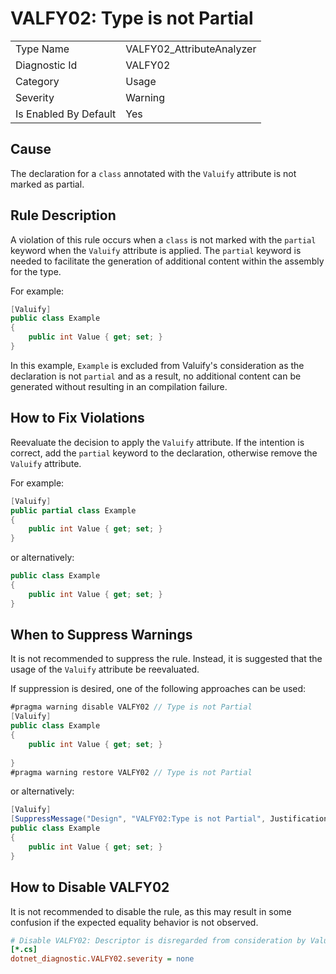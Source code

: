 # VALFY02: Type is not Partial

<table>
<tr>
  <td>Type Name</td>
  <td>VALFY02_AttributeAnalyzer</td>
</tr>
<tr>
  <td>Diagnostic Id</td>
  <td>VALFY02</td>
</tr>
<tr>
  <td>Category</td>
  <td>Usage</td>
</tr>
<tr>
  <td>Severity</td>
  <td>Warning</td>
</tr>
<tr>
  <td>Is Enabled By Default</td>
  <td>Yes</td>
</tr>
</table>

## Cause

The declaration for a `class` annotated with the `Valuify` attribute is not marked as partial.

## Rule Description

A violation of this rule occurs when a `class` is not marked with the `partial` keyword when the `Valuify` attribute is applied. The `partial` keyword is needed to facilitate the generation of additional content within the assembly for the type.

For example:

```csharp
[Valuify]
public class Example
{
    public int Value { get; set; }
}
```

In this example, `Example` is excluded from Valuify's consideration as the declaration is not `partial` and as a result, no additional content can be generated without resulting in an compilation failure.

## How to Fix Violations

Reevaluate the decision to apply the `Valuify` attribute. If the intention is correct, add the `partial` keyword to the declaration, otherwise remove the `Valuify` attribute.

For example:

```csharp
[Valuify]
public partial class Example
{
    public int Value { get; set; }
}
```
or alternatively:

```csharp
public class Example
{
    public int Value { get; set; }
}
```

## When to Suppress Warnings

It is not recommended to suppress the rule. Instead, it is suggested that the usage of the `Valuify` attribute be reevaluated.

If suppression is desired, one of the following approaches can be used:

```csharp
#pragma warning disable VALFY02 // Type is not Partial
[Valuify]
public class Example
{
    public int Value { get; set; }
    
}
#pragma warning restore VALFY02 // Type is not Partial
```

or alternatively:

```csharp
[Valuify]
[SuppressMessage("Design", "VALFY02:Type is not Partial", Justification = "Explanation for suppression")]
public class Example
{
    public int Value { get; set; }
}
```

## How to Disable VALFY02

It is not recommended to disable the rule, as this may result in some confusion if the expected equality behavior is not observed.

```ini
# Disable VALFY02: Descriptor is disregarded from consideration by Valuify
[*.cs]
dotnet_diagnostic.VALFY02.severity = none
```